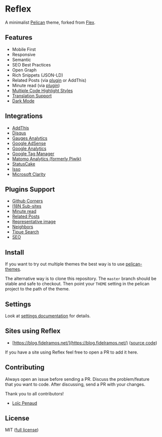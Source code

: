 # Reflex

A minimalist [Pelican](http://blog.getpelican.com/) theme, forked from [Flex](https://github.com/alexandrevicenzi/Flex).

## Features

- Mobile First
- Responsive
- Semantic
- SEO Best Practices
- Open Graph
- Rich Snippets (JSON-LD)
- Related Posts (via [plugin](https://github.com/getpelican/pelican-plugins/tree/master/related_posts) or AddThis)
- Minute read (via [plugin](https://github.com/getpelican/pelican-plugins/tree/master/post_stats))
- [Multiple Code Highlight Styles](https://github.com/alexandrevicenzi/Flex/wiki/Code-Highlight)
- [Translation Support](https://github.com/alexandrevicenzi/Flex/wiki/Translations)
- [Dark Mode](https://github.com/alexandrevicenzi/Flex/wiki/Dark-Mode)

## Integrations

- [AddThis](http://www.addthis.com/)
- [Disqus](https://disqus.com/)
- [Gauges Analytics](http://get.gaug.es/)
- [Google AdSense](https://www.google.com.br/adsense/start/)
- [Google Analytics](https://www.google.com/analytics/web/)
- [Google Tag Manager](https://www.google.com/tagmanager/)
- [Matomo Analytics (formerly Piwik)](https://matomo.org/)
- [StatusCake](https://www.statuscake.com/)
- [Isso](https://posativ.org/isso/)
- [Microsoft Clarity](https://clarity.microsoft.com)

## Plugins Support

- [Github Corners](https://github.com/tholman/github-corners)
- [I18N Sub-sites](https://github.com/getpelican/pelican-plugins/tree/master/i18n_subsites)
- [Minute read](https://github.com/getpelican/pelican-plugins/tree/master/post_stats)
- [Related Posts](https://github.com/getpelican/pelican-plugins/tree/master/related_posts)
- [Representative image](https://github.com/getpelican/pelican-plugins/tree/master/representative_image)
- [Neighbors](https://github.com/getpelican/pelican-plugins/tree/master/neighbors)
- [Tipue Search](https://github.com/getpelican/pelican-plugins/blob/master/tipue_search/)
- [SEO](https://github.com/pelican-plugins/seo)

## Install

If you want to try out multiple themes the best way is to use [pelican-themes](https://github.com/getpelican/pelican-themes).

The alternative way is to clone this repository.
The `master` branch should be stable and safe to checkout.
Then point your `THEME` setting in the pelican project to the path of the theme.

## Settings

Look at [settings documentation](docs/settings.md) for details.

## Sites using Reflex

- [https://blog.fidelramos.net/](https://blog.fidelramos.net/) ([source code](https://github.com/haplo/blog.fidelramos.net))

If you have a site using Reflex feel free to open a PR to add it here.

## Contributing

Always open an issue before sending a PR.
Discuss the problem/feature that you want to code.
After discussing, send a PR with your changes.

Thank you to all contributors!

- [Loïc Penaud](https://github.com/lpenaud)

## License

MIT ([full license](LICENSE))
